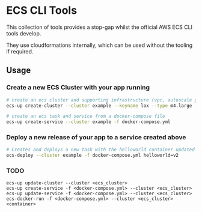 ECS CLI Tools
=============

This collection of tools provides a stop-gap whilst the official AWS ECS CLI tools develop.

They use cloudformations internally, which can be used without the tooling if required.

## Usage

### Create a new ECS Cluster with your app running

```bash
# create an ecs cluster and supporting infrastructure (vpc, autoscale group, security groups, etc)
ecs-up create-cluster --cluster example --keyname lox --type m4.large --size 4

# create an ecs task and service from a docker-compose file
ecs-up create-service --cluster example -f docker-compose.yml
```

### Deploy a new release of your app to a service created above

```bash
# Creates and deploys a new task with the helloworld container updated with a new image tag
ecs-deploy --cluster example -f docker-compose.yml helloworld=v2
```

### TODO

```
ecs-up update-cluster --cluster <ecs_cluster>
ecs-up create-service -f <docker-compose.yml> --cluster <ecs_cluster>
ecs-up update-service -f <docker-compose.yml> --cluster <ecs_cluster>
ecs-docker-run -f <docker-compose.yml> --cluster <ecs_cluster> <container>
```


